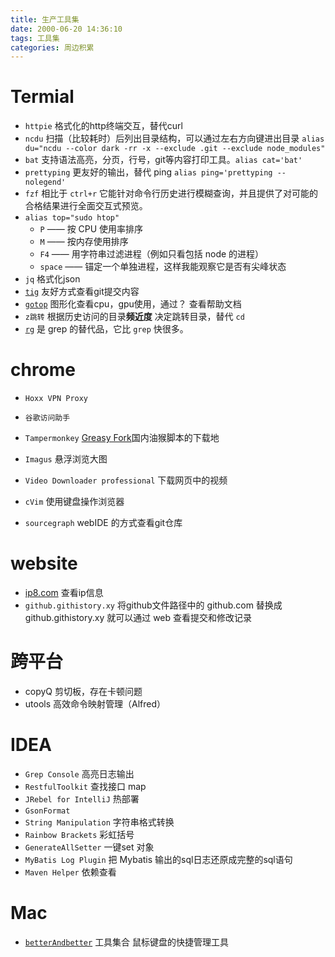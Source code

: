```yaml
---
title: 生产工具集
date: 2000-06-20 14:36:10
tags: 工具集
categories: 周边积累
---
```


# Termial

- `httpie`  格式化的http终端交互，替代curl
- `ncdu` 扫描（比较耗时）后列出目录结构，可以通过左右方向键进出目录 `alias du="ncdu --color dark -rr -x --exclude .git --exclude node_modules"`
- `bat` 支持语法高亮，分页，行号，git等内容打印工具。`alias cat='bat'`
- `prettyping` 更友好的输出，替代 ping `alias ping='prettyping --nolegend'`
- `fzf`  相比于 `ctrl+r` 它能针对命令行历史进行模糊查询，并且提供了对可能的合格结果进行全面交互式预览。
- `alias top="sudo htop"` 
  - `P` —— 按 CPU 使用率排序
  - `M` —— 按内存使用排序
  - `F4` —— 用字符串过滤进程（例如只看包括 node 的进程）
  - `space` —— 锚定一个单独进程，这样我能观察它是否有尖峰状态
- `jq` 格式化json
- [`tig`](<https://jonas.github.io/tig/INSTALL.html>) 友好方式查看git提交内容 
- [`gotop`](<https://github.com/cjbassi/gotop>) 图形化查看cpu，gpu使用，通过？ 查看帮助文档
- `z跳转` 根据历史访问的目录**频近度** 决定跳转目录，替代 `cd`
- [`rg`](https://link.juejin.im/?target=https%3A%2F%2Fgit.io%2FvPvif) 是 grep 的替代品，它比 `grep` 快很多。



# chrome

- `Hoxx VPN Proxy`

- `谷歌访问助手`

- `Tampermonkey` [Greasy Fork](https://link.juejin.im/?target=https%3A%2F%2Fgreasyfork.org%2Fzh-CN)国内油猴脚本的下载地

- `Imagus` 悬浮浏览大图

- `Video Downloader professional`  下载网页中的视频

- `cVim` 使用键盘操作浏览器

- `sourcegraph` webIDE 的方式查看git仓库


# website

- [ip8.com](https://ip8.com/)    查看ip信息
- `github.githistory.xy` 将github文件路径中的 github.com 替换成 github.githistory.xy 就可以通过 web 查看提交和修改记录



# 跨平台

- copyQ 剪切板，存在卡顿问题
- utools 高效命令映射管理（Alfred）



# IDEA

- `Grep Console`  高亮日志输出
- `RestfulToolkit` 查找接口 map
- `JRebel for IntelliJ` 热部署
- `GsonFormat`
- `String Manipulation` 字符串格式转换
- `Rainbow Brackets`  彩虹括号
- `GenerateAllSetter`  一键set 对象
- `MyBatis Log Plugin`  把 Mybatis 输出的sql日志还原成完整的sql语句
- `Maven Helper`  依赖查看



# Mac

- [`betterAndbetter`](https://www.better365.cn/bab.html)  工具集合 鼠标键盘的快捷管理工具